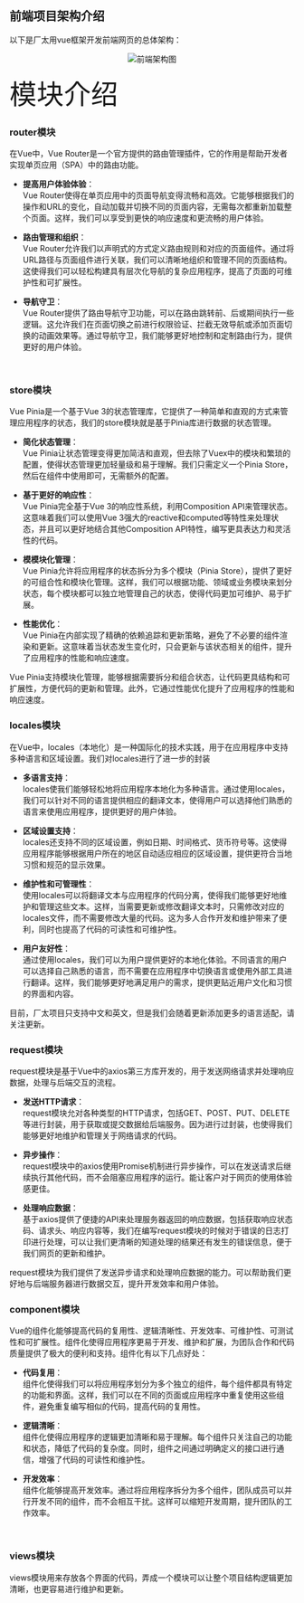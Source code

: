 ## 前端项目架构介绍
以下是厂太用vue框架开发前端网页的总体架构：
<center>
    <img src="https://z4a.net/images/2023/08/27/.vpd-1.png", alt="前端架构图">
</center>  

<font size="12">模块介绍</font>  

### router模块
在Vue中，Vue Router是一个官方提供的路由管理插件，它的作用是帮助开发者实现单页应用（SPA）中的路由功能。
- **提高用户体验体验**：  
    Vue Router使得在单页应用中的页面导航变得流畅和高效。它能够根据我们的操作和URL的变化，自动加载并切换不同的页面内容，无需每次都重新加载整个页面。这样，我们可以享受到更快的响应速度和更流畅的用户体验。

- **路由管理和组织**：  
    Vue Router允许我们以声明式的方式定义路由规则和对应的页面组件。通过将URL路径与页面组件进行关联，我们可以清晰地组织和管理不同的页面结构。这使得我们可以轻松构建具有层次化导航的复杂应用程序，提高了页面的可维护性和可扩展性。

- **导航守卫**：  
    Vue Router提供了路由导航守卫功能，可以在路由跳转前、后或期间执行一些逻辑。这允许我们在页面切换之前进行权限验证、拦截无效导航或添加页面切换的动画效果等。通过导航守卫，我们能够更好地控制和定制路由行为，提供更好的用户体验。
<br>

### store模块
Vue Pinia是一个基于Vue 3的状态管理库，它提供了一种简单和直观的方式来管理应用程序的状态，我们的store模块就是基于Pinia库进行数据的状态管理。
- **简化状态管理**：  
    Vue Pinia让状态管理变得更加简洁和直观，但去除了Vuex中的模块和繁琐的配置，使得状态管理更加轻量级和易于理解。我们只需定义一个Pinia Store，然后在组件中使用即可，无需额外的配置。

- **基于更好的响应性**：  
    Vue Pinia完全基于Vue 3的响应性系统，利用Composition API来管理状态。这意味着我们可以使用Vue 3强大的reactive和computed等特性来处理状态，并且可以更好地结合其他Composition API特性，编写更具表达力和灵活性的代码。

- **模模块化管理**：  
    Vue Pinia允许将应用程序的状态拆分为多个模块（Pinia Store），提供了更好的可组合性和模块化管理。这样，我们可以根据功能、领域或业务模块来划分状态，每个模块都可以独立地管理自己的状态，使得代码更加可维护、易于扩展。

- **性能优化**：  
    Vue Pinia在内部实现了精确的依赖追踪和更新策略，避免了不必要的组件渲染和更新。这意味着当状态发生变化时，只会更新与该状态相关的组件，提升了应用程序的性能和响应速度。

Vue Pinia支持模块化管理，能够根据需要拆分和组合状态，让代码更具结构和可扩展性，方便代码的更新和管理。此外，它通过性能优化提升了应用程序的性能和响应速度。
<br>

### locales模块

在Vue中，locales（本地化）是一种国际化的技术实践，用于在应用程序中支持多种语言和区域设置。我们对locales进行了进一步的封装

- **多语言支持**：  
    locales使我们能够轻松地将应用程序本地化为多种语言。通过使用locales，我们可以针对不同的语言提供相应的翻译文本，使得用户可以选择他们熟悉的语言来使用应用程序，提供更好的用户体验。

- **区域设置支持**：  
    locales还支持不同的区域设置，例如日期、时间格式、货币符号等。这使得应用程序能够根据用户所在的地区自动适应相应的区域设置，提供更符合当地习惯和规范的显示效果。

- **维护性和可管理性**：  
    使用locales可以将翻译文本与应用程序的代码分离，使得我们能够更好地维护和管理这些文本。这样，当需要更新或修改翻译文本时，只需修改对应的locales文件，而不需要修改大量的代码。这为多人合作开发和维护带来了便利，同时也提高了代码的可读性和可维护性。

- **用户友好性**：  
    通过使用locales，我们可以为用户提供更好的本地化体验。不同语言的用户可以选择自己熟悉的语言，而不需要在应用程序中切换语言或使用外部工具进行翻译。这样，我们能够更好地满足用户的需求，提供更贴近用户文化和习惯的界面和内容。

目前，厂太项目只支持中文和英文，但是我们会随着更新添加更多的语言适配，请关注更新。
<br>

### request模块
request模块是基于Vue中的axios第三方库开发的，用于发送网络请求并处理响应数据，处理与后端交互的流程。  

- **发送HTTP请求**：  
    request模块允对各种类型的HTTP请求，包括GET、POST、PUT、DELETE等进行封装，用于获取或提交数据给后端服务。因为进行过封装，也使得我们能够更好地维护和管理关于网络请求的代码。

- **异步操作**：  
    request模块中的axios使用Promise机制进行异步操作，可以在发送请求后继续执行其他代码，而不会阻塞应用程序的运行。能让客户对于网页的使用体验感更佳。

- **处理响应数据**：  
    基于axios提供了便捷的API来处理服务器返回的响应数据，包括获取响应状态码、请求头、响应内容等，我们在编写request模块的时候对于错误的日志打印进行处理，可以让我们更清晰的知道处理的结果还有发生的错误信息，便于我们网页的更新和维护。

request模块为我们提供了发送异步请求和处理响应数据的能力。可以帮助我们更好地与后端服务器进行数据交互，提升开发效率和用户体验。
<br>

### component模块
Vue的组件化能够提高代码的复用性、逻辑清晰性、开发效率、可维护性、可测试性和可扩展性。组件化使得应用程序更易于开发、维护和扩展，为团队合作和代码质量提供了极大的便利和支持。组件化有以下几点好处：
- **代码复用**：  
    组件化使得我们可以将应用程序划分为多个独立的组件，每个组件都具有特定的功能和界面。这样，我们可以在不同的页面或应用程序中重复使用这些组件，避免重复编写相似的代码，提高代码的复用性。

- **逻辑清晰**：  
    组件化使得应用程序的逻辑更加清晰和易于理解。每个组件只关注自己的功能和状态，降低了代码的复杂度。同时，组件之间通过明确定义的接口进行通信，增强了代码的可读性和维护性。

- **开发效率**：  
    组件化能够提高开发效率。通过将应用程序拆分为多个组件，团队成员可以并行开发不同的组件，而不会相互干扰。这样可以缩短开发周期，提升团队的工作效率。
<br>

### views模块
views模块用来存放各个界面的代码，弄成一个模块可以让整个项目结构逻辑更加清晰，也更容易进行维护和更新。